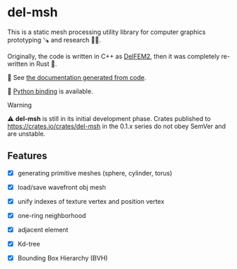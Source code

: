 # del-msh

This is a static mesh processing utility library for computer graphics prototyping 🪚 and research 🧑‍🔬.   

Originally, the code is written in C++ as [DelFEM2](https://github.com/nobuyuki83/delfem2), then it was completely re-written in Rust 🦀.

📔 See [the documentation generated from code](https://docs.rs/del-msh).

🐍 [Python binding](https://github.com/nobuyuki83/pydel-msh) is available.

> [!WARNING]
> ⚠ **del-msh** is still in its initial development phase. Crates published to https://crates.io/crates/del-msh in the 0.1.x series do not obey SemVer and are unstable.

## Features

- [x] generating primitive meshes (sphere, cylinder, torus)
- [x] load/save wavefront obj mesh
- [x] unify indexes of texture vertex and position vertex
- [x] one-ring neighborhood 
- [x] adjacent element 
- [x] Kd-tree
- [x] Bounding Box Hierarchy (BVH)

